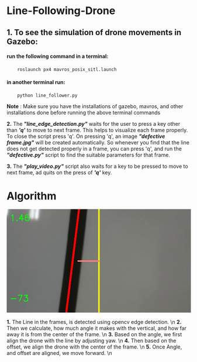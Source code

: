# Line-Following-Drone

## 1.  To see the simulation of drone movements in Gazebo: 
   #### run the following command in a terminal: 
        roslaunch px4 mavros_posix_sitl.launch
   #### in another terminal run: 
        python line_follower.py 
                
   **Note** : Make sure you have the installations of gazebo, mavros, and other installations done before running the above terminal commands 
    

**2.** The ***"line_edge_detection.py"*** waits for the user to press a key other than ***'q'*** to move to next frame. This helps to visualize each frame properly. To close the script press 'q'. On pressing 'q', an image ***"defective frame.jpg"*** will be created automatically. So whenever you find that the line does not get detected properly in a frame, you can press 'q', and run the ***"defective.py"*** script to find the suitable parameters for that frame. 

**3.** The ***"play_video.py"*** script also waits for a key to be pressed to move to next frame, ad quits on the press of ***'q'*** key.

# Algorithm

   ![](detected_line.jpg)

   **1.** The Line in the frames, is detected using opencv edge detection. \n
   **2.** Then we calculate, how much angle it makes with the vertical, and how far away it is from the center of the frame. \n
   **3.** Based on the angle, we first align the drone with the line by adjusting yaw. \n
   **4.** Then based on the offset, we align the drone with the center of the frame. \n
   **5.** Once Angle, and offset are aligned, we move forward. \n
